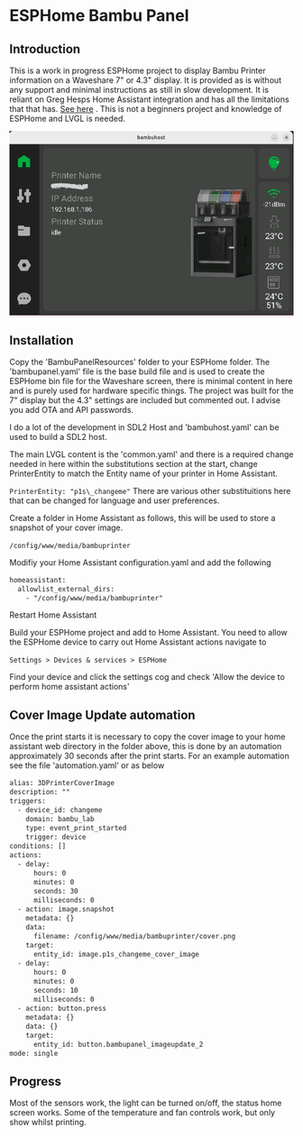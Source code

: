 # ESPHome Bambu Panel

## Introduction

This is a work in progress ESPHome project to display Bambu Printer information on a Waveshare 7" or 4.3" display. It is provided as is without any support and minimal instructions as still in slow development. It is reliant on Greg Hesps Home Assistant integration and has all the limitations that that has. [See here](https://github.com/greghesp/ha-bambulab) . This is not a beginners project and knowledge of ESPHome and LVGL is needed.

![Screen shot](Images/screen.png)

## Installation

Copy the 'BambuPanelResources' folder to your ESPHome folder. The 'bambupanel.yaml' file is the base build file and is used to create the ESPHome bin file for the Waveshare screen, there is minimal content in here and is purely used for hardware specific things. The project was built for the 7" display but the 4.3" settings are included but commented out. I advise you add OTA and API passwords.

I do a lot of the development in SDL2 Host and 'bambuhost.yaml' can be used to build a SDL2 host.

The main LVGL content is the 'common.yaml' and there is a required change needed in here within the substitutions section at the start, change PrinterEntity to match the Entity name of your printer in Home Assistant.

`PrinterEntity: "p1s\_changeme"`
There are various other substituitions here that can be changed for language and user preferences.

Create a folder in Home Assistant as follows, this will be used to store a snapshot of your cover image.

`/config/www/media/bambuprinter`

Modifiy your Home Assistant configuration.yaml and add the following

```
homeassistant:
  allowlist_external_dirs:
    - "/config/www/media/bambuprinter"
```
Restart Home Assistant

Build your ESPHome project and add to Home Assistant. You need to allow the ESPHome device to carry out Home Assistant actions navigate to

`Settings > Devices & services > ESPHome`

Find your device and click the settings cog and check 'Allow the device to perform home assistant actions'

## Cover Image Update automation

Once the print starts it is necessary to copy the cover image to your home assistant web directory in the folder above, this is done by an automation approximately 30 seconds after the print starts. For an example automation see the file 'automation.yaml' or as below

```
alias: 3DPrinterCoverImage
description: ""
triggers:
  - device_id: changeme
    domain: bambu_lab
    type: event_print_started
    trigger: device
conditions: []
actions:
  - delay:
      hours: 0
      minutes: 0
      seconds: 30
      milliseconds: 0
  - action: image.snapshot
    metadata: {}
    data:
      filename: /config/www/media/bambuprinter/cover.png
    target:
      entity_id: image.p1s_changeme_cover_image
  - delay:
      hours: 0
      minutes: 0
      seconds: 10
      milliseconds: 0
  - action: button.press
    metadata: {}
    data: {}
    target:
      entity_id: button.bambupanel_imageupdate_2
mode: single
```

## Progress

Most of the sensors work, the light can be turned on/off, the status home screen works. Some of the temperature and fan controls work, but only show whilst printing.








